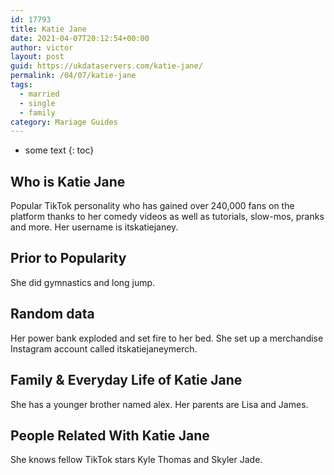 ```yaml
---
id: 17793
title: Katie Jane
date: 2021-04-07T20:12:54+00:00
author: victor
layout: post
guid: https://ukdataservers.com/katie-jane/
permalink: /04/07/katie-jane  
tags:
  - married
  - single
  - family
category: Mariage Guides
---
```


* some text
{: toc}


## Who is Katie Jane



Popular TikTok personality who has gained over 240,000 fans on the platform thanks to her comedy videos as well as tutorials, slow-mos, pranks and more. Her username is itskatiejaney. 

                
                
                
## Prior to Popularity



She did gymnastics and long jump.

                
                
                
## Random data



Her power bank exploded and set fire to her bed. She set up a merchandise Instagram account called itskatiejaneymerch. 

                
                
                
## Family & Everyday Life of Katie Jane



She has a younger brother named alex. Her parents are Lisa and James.

                
                
                
## People Related With Katie Jane



She knows fellow TikTok stars Kyle Thomas and Skyler Jade.

                
              
            
          
          
          